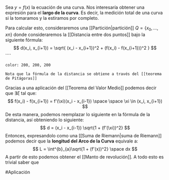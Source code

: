 Sea $y = f(x)$ la ecuación de una curva. Nos interesaría obtener una expresión para el **largo de la curva**. Es decir, la medición total de una curva si la tomaramos y la estiramos por completo. 

Para calcular esto, consideraremos una [[Partición|partición]] $Q = \lbrace x_0, \dots, xn \rbrace$ donde consideraremos la [[Distancia entre dos puntos]] bajo la siguiente fórmula: 
$$ d(x_i, x_{i+1}) = \sqrt{ (x_i - x_{i+1})^2 + (f(x_i) - f(x_{i+1}))^2 } $$ ````
```ad-info
color: 200, 200, 200

Nota que la fórmula de la distancia se obtiene a través del [[teorema de Pitágoras]] 

````

Gracias a una aplicación del [[Teorema del Valor Medio]] podemos decir que $\exists \xi$ tal que:
$$ f(x_i) - f(x_{i+1}) = f'(\xi)(x_i - x_{i-1}) \space \space \xi \in (x_i, x_{i+1}) $$
De esta manera, podemos reemplazar lo siguiente en la fórmula de la distancia, así obteniendo lo siguiente: $$ d = (x_i - x_{i-1}) \sqrt{1 + (f'(\xi))^2} $$ Entonces, expresandolo como una [[Suma de Riemann|suma de Riemann]] podemos decir que la **longitud del Arco de la Curva** equivale a: $$ L = \int^{b}_{a}\sqrt{1 + (f'(x))^2} \space dx $$ A partir de esto podemos obtener el [[Manto de revolución]]. A todo esto es trivial saber que

#Aplicación 

 